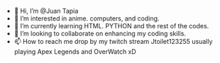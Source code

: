 - 👋 Hi, I’m @Juan Tapia
- 👀 I’m interested in anime. computers, and coding.
- 🌱 I’m currently learning HTML. PYTHON and the rest of the codes.
- 💞️ I’m looking to collaborate on enhancing my coding skills.
- 📫 How to reach me drop by my twitch stream Jtoilet123255 usually playing Apex Legends and OverWatch xD
